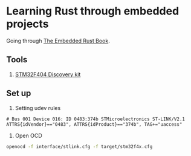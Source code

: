 # Learning Rust through embedded projects

Going through [The Embedded Rust Book](https://docs.rust-embedded.org/book/).

## Tools
1. [STM32F404 Discovery kit](https://www.st.com/en/evaluation-tools/stm32f4discovery.html)

## Set up
1. Setting udev rules

``` 
# Bus 001 Device 016: ID 0483:374b STMicroelectronics ST-LINK/V2.1
ATTRS{idVendor}=="0483", ATTRS{idProduct}=="374b", TAG+="uaccess"
```

1. Open OCD
```sh
openocd -f interface/stlink.cfg -f target/stm32f4x.cfg
```


